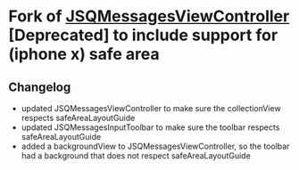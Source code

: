 # Fork of [JSQMessagesViewController](https://github.com/jessesquires/JSQMessagesViewController) [Deprecated] to include support for (iphone x) safe area


## Changelog

- updated JSQMessagesViewController to make sure the collectionView respects safeAreaLayoutGuide
- updated JSQMessagesInputToolbar to make sure the toolbar respects safeAreaLayoutGuide
- added a backgroundView to JSQMessagesViewController, so the toolbar had a background that does not respect safeAreaLayoutGuide
